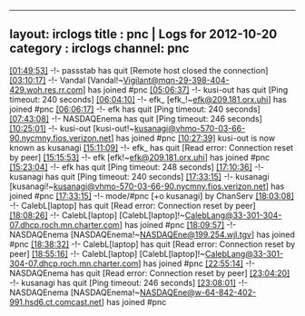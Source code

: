 
---
layout: irclogs
title : pnc | Logs for 2012-10-20
category : irclogs
channel: pnc
---
<a href="#01:49:53" name="01:49:53" class="time">[01:49:53]</a> -!- <span class="quit">passstab</span> has quit [Remote host closed the connection]
<a href="#03:10:17" name="03:10:17" class="time">[03:10:17]</a> -!- <span class="join">Vandal</span> [Vandal!~Vigilant@mqn-29-398-404-429.woh.res.rr.com] has joined #pnc
<a href="#05:06:37" name="05:06:37" class="time">[05:06:37]</a> -!- <span class="quit">kusi-out</span> has quit [Ping timeout: 240 seconds]
<a href="#06:04:10" name="06:04:10" class="time">[06:04:10]</a> -!- <span class="join">efk_</span> [efk_!~efk@209.181.orx.uhi] has joined #pnc
<a href="#06:06:17" name="06:06:17" class="time">[06:06:17]</a> -!- <span class="quit">efk</span> has quit [Ping timeout: 240 seconds]
<a href="#07:43:08" name="07:43:08" class="time">[07:43:08]</a> -!- <span class="quit">NASDAQEnema</span> has quit [Ping timeout: 246 seconds]
<a href="#10:25:01" name="10:25:01" class="time">[10:25:01]</a> -!- <span class="join">kusi-out</span> [kusi-out!~kusanagi@vhmo-570-03-66-90.nycmny.fios.verizon.net] has joined #pnc
<a href="#10:27:39" name="10:27:39" class="time">[10:27:39]</a> <span class="nick">kusi-out</span> is now known as <span class="nick">kusanagi</span>
<a href="#15:11:09" name="15:11:09" class="time">[15:11:09]</a> -!- <span class="quit">efk_</span> has quit [Read error: Connection reset by peer]
<a href="#15:15:53" name="15:15:53" class="time">[15:15:53]</a> -!- <span class="join">efk</span> [efk!~efk@209.181.orx.uhi] has joined #pnc
<a href="#15:23:04" name="15:23:04" class="time">[15:23:04]</a> -!- <span class="quit">efk</span> has quit [Ping timeout: 248 seconds]
<a href="#17:10:36" name="17:10:36" class="time">[17:10:36]</a> -!- <span class="quit">kusanagi</span> has quit [Ping timeout: 240 seconds]
<a href="#17:33:15" name="17:33:15" class="time">[17:33:15]</a> -!- <span class="join">kusanagi</span> [kusanagi!~kusanagi@vhmo-570-03-66-90.nycmny.fios.verizon.net] has joined #pnc
<a href="#17:33:15" name="17:33:15" class="time">[17:33:15]</a> -!- mode/<span class="mode">#pnc</span> [+o kusanagi] by ChanServ
<a href="#18:03:08" name="18:03:08" class="time">[18:03:08]</a> -!- <span class="quit">CalebL[laptop]</span> has quit [Read error: Connection reset by peer]
<a href="#18:08:26" name="18:08:26" class="time">[18:08:26]</a> -!- <span class="join">CalebL[laptop]</span> [CalebL[laptop]!~CalebLang@33-301-304-07.dhcp.roch.mn.charter.com] has joined #pnc
<a href="#18:09:57" name="18:09:57" class="time">[18:09:57]</a> -!- <span class="join">NASDAQEnema</span> [NASDAQEnema!~NASDAQEne@199.254.wjl.tgv] has joined #pnc
<a href="#18:38:32" name="18:38:32" class="time">[18:38:32]</a> -!- <span class="quit">CalebL[laptop]</span> has quit [Read error: Connection reset by peer]
<a href="#18:55:16" name="18:55:16" class="time">[18:55:16]</a> -!- <span class="join">CalebL[laptop]</span> [CalebL[laptop]!~CalebLang@33-301-304-07.dhcp.roch.mn.charter.com] has joined #pnc
<a href="#22:55:14" name="22:55:14" class="time">[22:55:14]</a> -!- <span class="quit">NASDAQEnema</span> has quit [Read error: Connection reset by peer]
<a href="#23:04:20" name="23:04:20" class="time">[23:04:20]</a> -!- <span class="quit">kusanagi</span> has quit [Ping timeout: 246 seconds]
<a href="#23:08:01" name="23:08:01" class="time">[23:08:01]</a> -!- <span class="join">NASDAQEnema</span> [NASDAQEnema!~NASDAQEne@w-64-842-402-991.hsd6.ct.comcast.net] has joined #pnc
<br />

